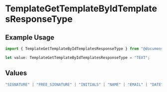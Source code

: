# TemplateGetTemplateByIdTemplatesResponseType

## Example Usage

```typescript
import { TemplateGetTemplateByIdTemplatesResponseType } from "@documenso/sdk-typescript/models/operations";

let value: TemplateGetTemplateByIdTemplatesResponseType = "TEXT";
```

## Values

```typescript
"SIGNATURE" | "FREE_SIGNATURE" | "INITIALS" | "NAME" | "EMAIL" | "DATE" | "TEXT" | "NUMBER" | "RADIO" | "CHECKBOX" | "DROPDOWN"
```